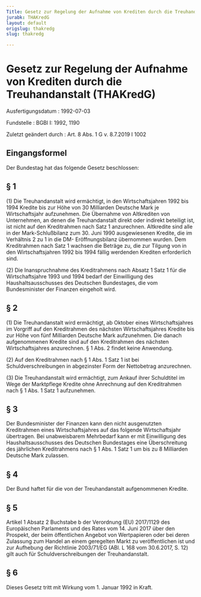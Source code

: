 ```yaml
---
Title: Gesetz zur Regelung der Aufnahme von Krediten durch die Treuhandanstalt
jurabk: THAKredG
layout: default
origslug: thakredg
slug: thakredg

---
```


# Gesetz zur Regelung der Aufnahme von Krediten durch die Treuhandanstalt (THAKredG)

Ausfertigungsdatum
:   1992-07-03

Fundstelle
:   BGBl I: 1992, 1190

Zuletzt geändert durch
:   Art. 8 Abs. 1 G v. 8.7.2019 I 1002


## Eingangsformel

Der Bundestag hat das folgende Gesetz beschlossen:


## § 1

(1) Die Treuhandanstalt wird ermächtigt, in den Wirtschaftsjahren 1992
bis 1994 Kredite bis zur Höhe von 30 Milliarden Deutsche Mark je
Wirtschaftsjahr aufzunehmen. Die Übernahme von Altkrediten von
Unternehmen, an denen die Treuhandanstalt direkt oder indirekt
beteiligt ist, ist nicht auf den Kreditrahmen nach Satz 1 anzurechnen.
Altkredite sind alle in der Mark-Schlußbilanz zum 30. Juni 1990
ausgewiesenen Kredite, die im Verhältnis 2 zu 1 in die DM-
Eröffnungsbilanz übernommen wurden. Dem Kreditrahmen nach Satz 1
wachsen die Beträge zu, die zur Tilgung von in den Wirtschaftsjahren
1992 bis 1994 fällig werdenden Krediten erforderlich sind.

(2) Die Inanspruchnahme des Kreditrahmens nach Absatz 1 Satz 1 für die
Wirtschaftsjahre 1993 und 1994 bedarf der Einwilligung des
Haushaltsausschusses des Deutschen Bundestages, die vom Bundesminister
der Finanzen eingeholt wird.


## § 2

(1) Die Treuhandanstalt wird ermächtigt, ab Oktober eines
Wirtschaftsjahres im Vorgriff auf den Kreditrahmen des nächsten
Wirtschaftsjahres Kredite bis zur Höhe von fünf Milliarden Deutsche
Mark aufzunehmen. Die danach aufgenommenen Kredite sind auf den
Kreditrahmen des nächsten Wirtschaftsjahres anzurechnen. § 1 Abs. 2
findet keine Anwendung.

(2) Auf den Kreditrahmen nach § 1 Abs. 1 Satz 1 ist bei
Schuldverschreibungen in abgezinster Form der Nettobetrag anzurechnen.

(3) Die Treuhandanstalt wird ermächtigt, zum Ankauf ihrer Schuldtitel
im Wege der Marktpflege Kredite ohne Anrechnung auf den Kreditrahmen
nach § 1 Abs. 1 Satz 1 aufzunehmen.


## § 3

Der Bundesminister der Finanzen kann den nicht ausgenutzten
Kreditrahmen eines Wirtschaftsjahres auf das folgende Wirtschaftsjahr
übertragen. Bei unabweisbarem Mehrbedarf kann er mit Einwilligung des
Haushaltsausschusses des Deutschen Bundestages eine Überschreitung des
jährlichen Kreditrahmens nach § 1 Abs. 1 Satz 1 um bis zu 8 Milliarden
Deutsche Mark zulassen.


## § 4

Der Bund haftet für die von der Treuhandanstalt aufgenommenen Kredite.


## § 5

Artikel 1 Absatz 2 Buchstabe b der Verordnung (EU) 2017/1129 des
Europäischen Parlaments und des Rates vom 14. Juni 2017 über den
Prospekt, der beim öffentlichen Angebot von Wertpapieren oder bei
deren Zulassung zum Handel an einem geregelten Markt zu
veröffentlichen ist und zur Aufhebung der Richtlinie 2003/71/EG (ABl.
L 168 vom 30.6.2017, S. 12) gilt auch für Schuldverschreibungen der
Treuhandanstalt.


## § 6

Dieses Gesetz tritt mit Wirkung vom 1. Januar 1992 in Kraft.

